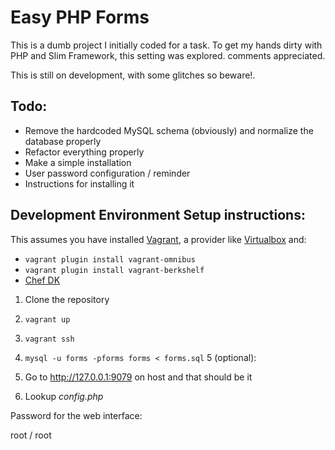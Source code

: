 # Easy PHP Forms

This is a dumb project I initially coded for a task.
To get my hands dirty with PHP and Slim Framework, this setting was explored.
comments appreciated.

This is still on development, with some glitches so beware!.

## Todo:

- Remove the hardcoded MySQL schema (obviously) and normalize the database properly
- Refactor everything properly
- Make a simple installation 
- User password configuration / reminder
- Instructions for installing it


## Development Environment Setup instructions:

This assumes you have installed [Vagrant](http://www.vagrantup.com), a provider like [Virtualbox](http://www.virtualbox.org) and:

 - `vagrant plugin install vagrant-omnibus`
 - `vagrant plugin install vagrant-berkshelf`
 - [Chef DK](https://downloads.chef.io/chef-dk/)

1. Clone the repository
2. `vagrant up`
3. `vagrant ssh`
4. `mysql -u forms -pforms forms < forms.sql`
5 (optional): 
5. Go to http://127.0.0.1:9079 on host and that should be it

6. Lookup *config.php*

Password for the web interface: 

root / root